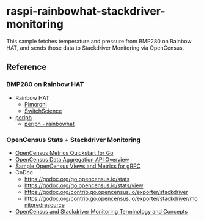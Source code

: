 # raspi-rainbowhat-stackdriver-monitoring
This sample fetches temperature and pressure from BMP280 on Rainbow HAT,
and sends those data to Stackdriver Monitoring via OpenCensus.

## Reference
### BMP280 on Rainbow HAT

* Rainbow HAT
  * [Pimoroni](https://shop.pimoroni.com/products/rainbow-hat-for-android-things)
  * [SwitchScience](https://www.switch-science.com/catalog/3225/)
* [periph](https://periph.io/)
  * [periph - rainbowhat](https://github.com/google/periph/tree/master/experimental/devices/rainbowhat)

### OpenCensus Stats + Stackdriver Monitoring
* [OpenCensus Metrics Quickstart for Go](https://opencensus.io/quickstart/go/metrics/)
* [OpenCensus Data Aggregation API Overview](https://github.com/census-instrumentation/opencensus-specs/blob/master/stats/DataAggregation.md)
* [Sample OpenCensus Views and Metrics for gRPC](https://godoc.org/go.opencensus.io/plugin/ocgrpc#pkg-variables)
* GoDoc
  * https://godoc.org/go.opencensus.io/stats
  * https://godoc.org/go.opencensus.io/stats/view
  * https://godoc.org/contrib.go.opencensus.io/exporter/stackdriver
  * https://godoc.org/contrib.go.opencensus.io/exporter/stackdriver/monitoredresource
* [OpenCensus and Stackdriver Monitoring Terminology and Concepts](https://cloud.google.com/monitoring/custom-metrics/open-census#opencensus-vocabulary)